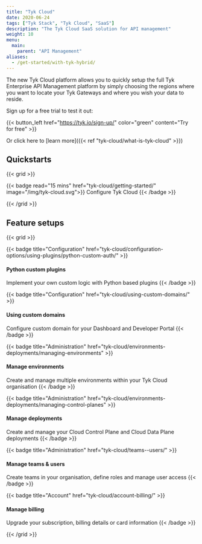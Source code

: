 ```yaml
---
title: "Tyk Cloud"
date: 2020-06-24
tags: ["Tyk Stack", "Tyk Cloud", "SaaS"]
description: "The Tyk Cloud SaaS solution for API management"
weight: 10
menu:
  main:
    parent: "API Management"
aliases:
  - /get-started/with-tyk-hybrid/
---
```


The new Tyk Cloud platform allows you to quickly setup the full Tyk Enterprise API Management platform by simply choosing the regions where you want to locate your Tyk Gateways and where you wish your data to reside.

Sign up for a free trial to test it out:

{{< button_left href="https://tyk.io/sign-up/" color="green" content="Try for free" >}}

Or click here to [learn more]({{< ref "tyk-cloud/what-is-tyk-cloud" >}})

## Quickstarts

{{< grid >}}

{{< badge read="15 mins" href="tyk-cloud/getting-started/" image="/img/tyk-cloud.svg">}}
Configure Tyk Cloud
{{< /badge >}}

{{< /grid >}}

## Feature setups

{{< grid >}}

{{< badge title="Configuration" href="tyk-cloud/configuration-options/using-plugins/python-custom-auth/" >}}

#### Python custom plugins

Implement your own custom logic with Python based plugins
{{< /badge >}}

{{< badge title="Configuration" href="tyk-cloud/using-custom-domains/" >}}

#### Using custom domains

Configure custom domain for your Dashboard and Developer Portal
{{< /badge >}}

{{< badge title="Administration" href="tyk-cloud/environments-deployments/managing-environments" >}}

#### Manage environments

Create and manage multiple environments within your Tyk Cloud organisation
{{< /badge >}}

{{< badge title="Administration" href="tyk-cloud/environments-deployments/managing-control-planes" >}}

#### Manage deployments

Create and manage your Cloud Control Plane and Cloud Data Plane deployments
{{< /badge >}}

{{< badge title="Administration" href="tyk-cloud/teams--users/" >}}

#### Manage teams & users

Create teams in your organisation, define roles and manage user access
{{< /badge >}}

{{< badge title="Account" href="tyk-cloud/account-billing/" >}}

#### Manage billing

Upgrade your subscription, billing details or card information
{{< /badge >}}

{{< /grid >}}
